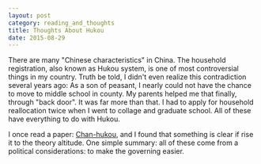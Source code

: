 ```yaml
---
layout: post
category: reading_and_thoughts
title: Thoughts About Hukou
date: 2015-08-29
---
```


There are many "Chinese characteristics" in China. The household registration,
also known as Hukou system, is one of most controversial things in my country.
Truth be told, I didn't even realize this contradiction several years ago: As a
son of peasant, I nearly could not have the chance to move to middle school in county.
My parents helped me that finally, through "back door". It was far more than that.
I had to apply for household reallocation twice when I went to collage and graduate
school. All of these have everything to do with Hukou.

I once read a paper: [Chan-hukou](http://faculty.washington.edu/kwchan/Chan-hukou.pdf),
 and I found that something is clear if rise it to the theory altitude. One simple summary: all of these come from a political considerations: to make the governing easier.
